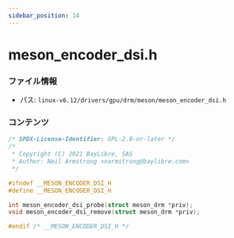 ```yaml
---
sidebar_position: 14
---
```

# meson_encoder_dsi.h

### ファイル情報

- パス: `linux-v6.12/drivers/gpu/drm/meson/meson_encoder_dsi.h`

### コンテンツ

```h
/* SPDX-License-Identifier: GPL-2.0-or-later */
/*
 * Copyright (C) 2021 BayLibre, SAS
 * Author: Neil Armstrong <narmstrong@baylibre.com>
 */

#ifndef __MESON_ENCODER_DSI_H
#define __MESON_ENCODER_DSI_H

int meson_encoder_dsi_probe(struct meson_drm *priv);
void meson_encoder_dsi_remove(struct meson_drm *priv);

#endif /* __MESON_ENCODER_DSI_H */

```
